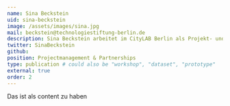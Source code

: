 ```yaml
---
name: Sina Beckstein
uid: sina-beckstein
image: /assets/images/sina.jpg
mail: beckstein@technologiestiftung-berlin.de
description: Sina Beckstein arbeitet im CityLAB Berlin als Projekt- und Partnerschaftsmanagerin. Sina ist Tech4Germany Alumni und interessiert sich für die Schnittstelle von Politik, Digitalisierung und Innovation. Sie hat in München, Potsdam, Berlin und Paris Politikwissenschaften studiert.
twitter: SinaBeckstein
github:
position: Projectmanagement & Partnerships
type: publication # could also be "workshop", "dataset", "prototype"
external: true
order: 2
---
```


Das ist als content zu haben
